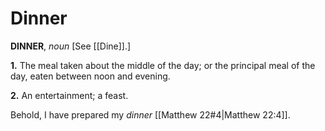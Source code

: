 # Dinner

**DINNER**, _noun_ \[See [[Dine]].\]

**1.** The meal taken about the middle of the day; or the principal meal of the day, eaten between noon and evening.

**2.** An entertainment; a feast.

Behold, I have prepared my _dinner_ [[Matthew 22#4|Matthew 22:4]].